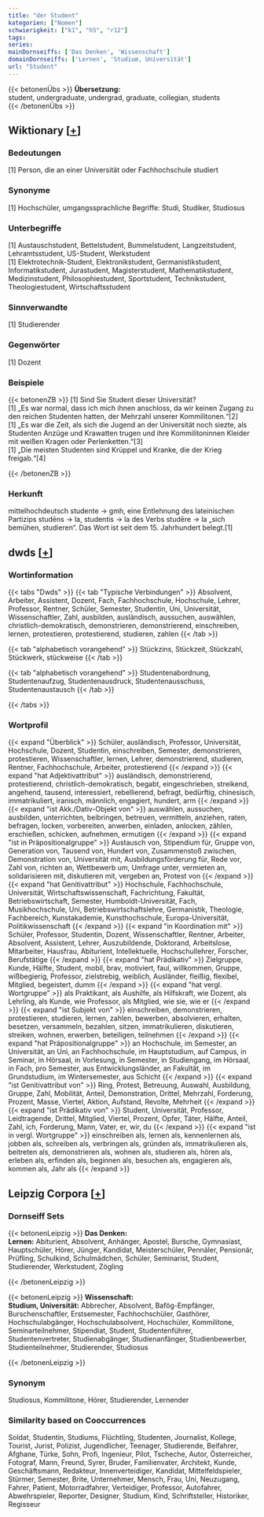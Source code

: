 ```yaml
---
title: "der Student"
kategorien: ["Nomen"]
schwierigkeit: ["k1", "h5", "r12"]
tags:
series:
mainDornseiffs: ['Das Denken', 'Wissenschaft']
domainDornseiffs: ['Lernen', 'Studium, Universität']
url: "Student"
---
```


{{< betonenÜbs >}}
**Übersetzung:**  
student, undergraduate, undergrad, graduate, collegian, students  
{{< /betonenÜbs >}}

## Wiktionary [[+](https://de.wiktionary.org/wiki/Student)]

### Bedeutungen
[1] Person, die an einer Universität oder Fachhochschule studiert  

### Synonyme
[1] Hochschüler, umgangssprachliche Begriffe: Studi, Studiker, Studiosus  

### Unterbegriffe
[1] Austauschstudent, Bettelstudent, Bummelstudent, Langzeitstudent, Lehramtsstudent, US-Student, Werkstudent  
[1] Elektrotechnik-Student, Elektronikstudent, Germanistikstudent, Informatikstudent, Jurastudent, Magisterstudent, Mathematikstudent, Medizinstudent, Philosophiestudent, Sportstudent, Technikstudent, Theologiestudent, Wirtschaftsstudent  

### Sinnverwandte
[1] Studierender  

### Gegenwörter
[1] Dozent  

### Beispiele
{{< betonenZB >}}
[1] Sind Sie Student dieser Universität?  
[1] „Es war normal, dass ich mich ihnen anschloss, da wir keinen Zugang zu den reichen Studenten hatten, der Mehrzahl unserer Kommilitonen.“[2]  
[1] „Es war die Zeit, als sich die Jugend an der Universität noch siezte, als Studenten Anzüge und Krawatten trugen und ihre Kommilitoninnen Kleider mit weißen Kragen oder Perlenketten.“[3]  
[1] „Die meisten Studenten sind Krüppel und Kranke, die der Krieg freigab.“[4]  

{{< /betonenZB >}}
### Herkunft
mittelhochdeutsch studente → gmh, eine Entlehnung des lateinischen Partizips studēns → la, studentis → la des Verbs studēre → la „sich bemühen, studieren“. Das Wort ist seit dem 15. Jahrhundert belegt.[1]  



## dwds [[+](https://www.dwds.de/wb/Student)]

### Wortinformation
{{< tabs "Dwds" >}}
{{< tab "Typische Verbindungen" >}}
Absolvent, Arbeiter, Assistent, Dozent, Fach, Fachhochschule, Hochschule, Lehrer, Professor, Rentner, Schüler, Semester, Studentin, Uni, Universität, Wissenschaftler, Zahl, ausbilden, ausländisch, aussuchen, auswählen, christlich-demokratisch, demonstrieren, demonstrierend, einschreiben, lernen, protestieren, protestierend, studieren, zahlen
{{< /tab >}}

{{< tab "alphabetisch vorangehend" >}}
Stückzins, Stückzeit, Stückzahl, Stückwerk, stückweise
{{< /tab >}}

{{< tab "alphabetisch vorangehend" >}}
Studentenabordnung, Studentenaufzug, Studentenausdruck, Studentenausschuss, Studentenaustausch
{{< /tab >}}

{{< /tabs >}}

### Wortprofil
{{< expand "Überblick" >}} Schüler, ausländisch, Professor, Universität, Hochschule, Dozent, Studentin, einschreiben, Semester, demonstrieren, protestieren, Wissenschaftler, lernen, Lehrer, demonstrierend, studieren, Rentner, Fachhochschule, Arbeiter, protestierend {{< /expand >}}
{{< expand "hat Adjektivattribut" >}} ausländisch, demonstrierend, protestierend, christlich-demokratisch, begabt, eingeschrieben, streikend, angehend, tausend, interessiert, rebellierend, befragt, bedürftig, chinesisch, immatrikuliert, iranisch, männlich, engagiert, hundert, arm {{< /expand >}}
{{< expand "ist Akk./Dativ-Objekt von" >}} auswählen, aussuchen, ausbilden, unterrichten, beibringen, betreuen, vermitteln, anziehen, raten, befragen, locken, vorbereiten, anwerben, einladen, anlocken, zählen, erschießen, schicken, aufnehmen, ermutigen {{< /expand >}}
{{< expand "ist in Präpositionalgruppe" >}} Austausch von, Stipendium für, Gruppe von, Generation von, Tausend von, Hundert von, Zusammenstoß zwischen, Demonstration von, Universität mit, Ausbildungsförderung für, Rede vor, Zahl von, richten an, Wettbewerb um, Umfrage unter, vermieten an, solidarisieren mit, diskutieren mit, vergeben an, Protest von {{< /expand >}}
{{< expand "hat Genitivattribut" >}} Hochschule, Fachhochschule, Universität, Wirtschaftswissenschaft, Fachrichtung, Fakultät, Betriebswirtschaft, Semester, Humboldt-Universität, Fach, Musikhochschule, Uni, Betriebswirtschaftslehre, Germanistik, Theologie, Fachbereich, Kunstakademie, Kunsthochschule, Europa-Universität, Politikwissenschaft {{< /expand >}}
{{< expand "in Koordination mit" >}} Schüler, Professor, Studentin, Dozent, Wissenschaftler, Rentner, Arbeiter, Absolvent, Assistent, Lehrer, Auszubildende, Doktorand, Arbeitslose, Mitarbeiter, Hausfrau, Abiturient, Intellektuelle, Hochschullehrer, Forscher, Berufstätige {{< /expand >}}
{{< expand "hat Prädikativ" >}} Zielgruppe, Kunde, Hälfte, Student, mobil, brav, motiviert, faul, willkommen, Gruppe, wißbegierig, Professor, zielstrebig, weiblich, Ausländer, fleißig, flexibel, Mitglied, begeistert, dumm {{< /expand >}}
{{< expand "hat vergl. Wortgruppe" >}} als Praktikant, als Aushilfe, als Hilfskraft, wie Dozent, als Lehrling, als Kunde, wie Professor, als Mitglied, wie sie, wie er {{< /expand >}}
{{< expand "ist Subjekt von" >}} einschreiben, demonstrieren, protestieren, studieren, lernen, zahlen, bewerben, absolvieren, erhalten, besetzen, versammeln, bezahlen, sitzen, immatrikulieren, diskutieren, streiken, wohnen, erwerben, beteiligen, teilnehmen {{< /expand >}}
{{< expand "hat Präpositionalgruppe" >}} an Hochschule, im Semester, an Universität, an Uni, an Fachhochschule, im Hauptstudium, auf Campus, in Seminar, in Hörsaal, in Vorlesung, in Semester, in Studiengang, im Hörsaal, in Fach, pro Semester, aus Entwicklungsländer, an Fakultät, im Grundstudium, im Wintersemester, aus Schicht {{< /expand >}}
{{< expand "ist Genitivattribut von" >}} Ring, Protest, Betreuung, Auswahl, Ausbildung, Gruppe, Zahl, Mobilität, Anteil, Demonstration, Drittel, Mehrzahl, Forderung, Prozent, Masse, Viertel, Aktion, Aufstand, Revolte, Mehrheit {{< /expand >}}
{{< expand "ist Prädikativ von" >}} Student, Universität, Professor, Leidtragende, Drittel, Mitglied, Viertel, Prozent, Opfer, Täter, Hälfte, Anteil, Zahl, ich, Forderung, Mann, Vater, er, wir, du {{< /expand >}}
{{< expand "ist in vergl. Wortgruppe" >}} einschreiben als, lernen als, kennenlernen als, jobben als, schreiben als, verbringen als, gründen als, immatrikulieren als, beitreten als, demonstrieren als, wohnen als, studieren als, hören als, erleben als, erfinden als, beginnen als, besuchen als, engagieren als, kommen als, Jahr als {{< /expand >}}

## Leipzig Corpora [[+](https://corpora.uni-leipzig.de/en/res?word=Student&corpusId=deu_newscrawl-public_2018)]

### Dornseiff Sets
{{< betonenLeipzig >}}
**Das Denken:**  
**Lernen:** Abiturient, Absolvent, Anhänger, Apostel, Bursche, Gymnasiast, Hauptschüler, Hörer, Jünger, Kandidat, Meisterschüler, Pennäler, Pensionär, Prüfling, Schulkind, Schulmädchen, Schüler, Seminarist, Student, Studierender, Werkstudent, Zögling  

{{< /betonenLeipzig >}}


{{< betonenLeipzig >}}
**Wissenschaft:**  
**Studium, Universität:** Abbrecher, Absolvent, Bafög-Empfänger, Burschenschaftler, Erstsemester, Fachhochschüler, Gasthörer, Hochschulabgänger, Hochschulabsolvent, Hochschüler, Kommilitone, Seminarteilnehmer, Stipendiat, Student, Studentenführer, Studentenvertreter, Studienabgänger, Studienanfänger, Studienbewerber, Studienteilnehmer, Studierender, Studiosus  

{{< /betonenLeipzig >}}

### Synonym
Studiosus, Kommilitone, Hörer, Studierender, Lernender


### Similarity based on Cooccurrences
Soldat, Studentin, Studiums, Flüchtling, Studenten, Journalist, Kollege, Tourist, Jurist, Polizist, Jugendlicher, Teenager, Studierende, Beifahrer, Afghane, Türke, Sohn, Profi, Ingenieur, Pilot, Tscheche, Autor, Österreicher, Fotograf, Mann, Freund, Syrer, Bruder, Familienvater, Architekt, Kunde, Geschäftsmann, Redakteur, Innenverteidiger, Kandidat, Mittelfeldspieler, Stürmer, Semester, Brite, Unternehmer, Mensch, Frau, Uni, Neuzugang, Fahrer, Patient, Motorradfahrer, Verteidiger, Professor, Autofahrer, Abwehrspieler, Reporter, Designer, Studium, Kind, Schriftsteller, Historiker, Regisseur

